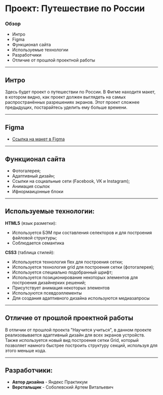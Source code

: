 # Проект: Путешествие по России

### Обзор
* Интро
* Figma
* Функционал сайта
* Используемые технологии
* Разработчики
* Отличие от прошлой проектной работы

***

## Интро

Здесь будет проект о путешествии по России.
В Фигме находитя макет, в котором видно, как проект должен выглядеть на самых распространённых разрешениях экранов.
Этот проект сложнее предыдущих, постарайтесь уделить ему больше времени.


***


## Figma

* [Ссылка на макет в Figma](https://www.figma.com/file/5S2WSbEFL6awjVWJ0NWL8Q/Sprint-3_-Russia-_-desktop-mobile?node-id=28503%3A0)


***

## Функционал сайта

- Фотогалерея;
- Адаптивный дизайн;
- Ссылки на социальные сети (Facebook, VK и Instagram);
- Анимация ссылок
- Ифнормаицонные блоки


***

## Используемые технологии:

**HTML5** (язык разметки):

- Используется БЭМ при составления селекторов и для построения файловой структуры;
- Соблюдается семантика


**CSS3** (таблица стилей):
- Используется технология flex для построения сетки;
- Используется технология grid для построения сетки (фотогалерея);
- Используется специально подобранный шрифт;
- Используется позиционирование некоторых элементов для построения дизайнерких решений;
- Присутствует анимация некоторых элементов
- Используются псевдоэллементы
- Для создания адаптивного дизайна используются медиазапросы

***
## Отличие от прошлой проектной работы
В отличии от прошлой проекта "Научится учиться", в данном проекте реализовывается адаптивный дизайн для всех экранов устройств. Также используется новый вид построения сетки Grid, который позволяет намного быстрее построить структуру секций, используя для этого меньше кода.

***

## Разработчики:

- **Автор дизайна** - Яндекс Практикум
- **Верстальщик** - Соболевский Артем Витальевич

